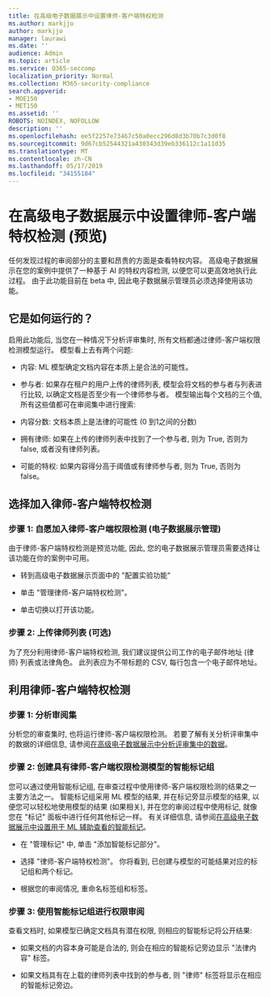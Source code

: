 ```yaml
---
title: 在高级电子数据展示中设置律师-客户端特权检测
ms.author: markjjo
author: markjjo
manager: laurawi
ms.date: ''
audience: Admin
ms.topic: article
ms.service: O365-seccomp
localization_priority: Normal
ms.collection: M365-security-compliance
search.appverid:
- MOE150
- MET150
ms.assetid: ''
ROBOTS: NOINDEX, NOFOLLOW
description: ''
ms.openlocfilehash: ee5f2257e73467c50a0ecc296d8d3b70b7c3d0f8
ms.sourcegitcommit: 9d67cb52544321a430343d39eb336112c1a11d35
ms.translationtype: MT
ms.contentlocale: zh-CN
ms.lasthandoff: 05/17/2019
ms.locfileid: "34155184"
---
```

# <a name="set-up-attorney-client-privilege-detection-preview-in-advanced-ediscovery"></a>在高级电子数据展示中设置律师-客户端特权检测 (预览)

任何发现过程的审阅部分的主要和昂贵的方面是查看特权内容。 高级电子数据展示在您的案例中提供了一种基于 AI 的特权内容检测, 以便您可以更高效地执行此过程。 由于此功能目前在 beta 中, 因此电子数据展示管理员必须选择使用该功能。

## <a name="how-does-it-work"></a>它是如何运行的？

启用此功能后, 当您在一种情况下分析评审集时, 所有文档都通过律师-客户端权限检测模型运行。 模型看上去有两个问题:

- 内容: ML 模型确定文档内容在本质上是合法的可能性。

- 参与者: 如果存在租户的用户上传的律师列表, 模型会将文档的参与者与列表进行比较, 以确定文档是否至少有一个律师参与者。
模型输出每个文档的三个值, 所有这些值都可在审阅集中进行搜索:

- 内容分数: 文档本质上是法律的可能性 (0 到1之间的分数)

- 拥有律师: 如果在上传的律师列表中找到了一个参与者, 则为 True, 否则为 false, 或者没有律师列表。

-  可能的特权: 如果内容得分高于阈值或有律师参与者, 则为 True, 否则为 false。

## <a name="opting-into-attorney-client-privilege-detection"></a>选择加入律师-客户端特权检测

### <a name="step-1-opt-into-attorney-client-privilege-detection-ediscovery-admin"></a>步骤 1: 自愿加入律师-客户端权限检测 (电子数据展示管理)

由于律师-客户端特权检测是预览功能, 因此, 您的电子数据展示管理员需要选择让该功能在你的案例中可用。

- 转到高级电子数据展示页面中的 "配置实验功能"

- 单击 "管理律师-客户端特权检测"。

- 单击切换以打开该功能。

### <a name="step-2-upload-a-list-of-attorneys-optional"></a>步骤 2: 上传律师列表 (可选)

为了充分利用律师-客户端特权检测, 我们建议提供公司工作的电子邮件地址 (律师) 列表或法律角色。 此列表应为不带标题的 CSV, 每行包含一个电子邮件地址。

## <a name="leveraging-attorney-client-privilege-detection"></a>利用律师-客户端特权检测 

### <a name="step-1-analyze-a-review-set"></a>步骤 1: 分析审阅集

分析您的审查集时, 也将运行律师-客户端权限检测。 若要了解有关分析评审集中的数据的详细信息, 请参阅[在高级电子数据展示中分析评审集中的数据](analyzing-data-in-review-set.md)。

### <a name="step-2-create-a-smart-tag-group-with-attorney-client-privilege-detection-model"></a>步骤 2: 创建具有律师-客户端权限检测模型的智能标记组

您可以通过使用智能标记组, 在审查过程中使用律师-客户端权限检测的结果之一主要方法之一。 智能标记组采用 ML 模型的结果, 并在标记旁显示模型的结果, 以便您可以轻松地使用模型的结果 (如果相关), 并在您的审阅过程中使用标记, 就像您在 "标记" 面板中进行任何其他标记一样。 有关详细信息, 请参阅[在高级电子数据展示中设置用于 ML 辅助查看的智能标记](smart-tags.md)。

- 在 "管理标记" 中, 单击 "添加智能标记部分"。

- 选择 "律师-客户端特权检测"。 你将看到, 已创建与模型的可能结果对应的标记组和两个标记。

- 根据您的审阅情况, 重命名标签组和标签。

### <a name="step-3-use-the-smart-tag-group-for-privilege-review"></a>步骤 3: 使用智能标记组进行权限审阅

查看文档时, 如果模型已确定文档具有潜在权限, 则相应的智能标记将公开结果:

- 如果文档的内容本身可能是合法的, 则会在相应的智能标记旁边显示 "法律内容" 标签。

- 如果文档具有在上载的律师列表中找到的参与者, 则 "律师" 标签将显示在相应的智能标记旁边。